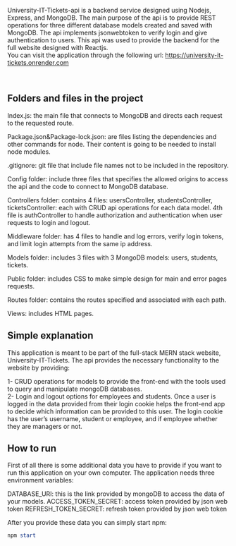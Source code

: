 University-IT-Tickets-api is a backend service designed using Nodejs, Express, and MongoDB. The main purpose of the api is to provide REST operations for three different database models created and saved with MongoDB. The api implements jsonwebtoken to verify login and give authentication to users. This api was used to provide the backend for the full website designed with Reactjs. <br/>
You can visit the application through the following url: https://university-it-tickets.onrender.com

<br/>
<h2>Folders and files in the project</h2>
Index.js: the main file that connects to MongoDB and directs each request to the requested route. 


Package.json&Package-lock.json: are files listing the dependencies and other commands for node. Their content is going to be needed to install node modules. 

.gitignore: git file that include file names not to be included in the repository. 

Config folder: include three files that specifies the allowed origins to access the api and the code to connect to MongoDB database. 

Controllers folder: contains 4 files:
usersController, studentsController, ticketsController: each with CRUD api operations for each data model. 4th file is authController to handle authorization and authentication when user requests to login and logout. 

Middleware folder: has 4 files to handle and log errors, verify login tokens, and limit login attempts from the same ip address. 

Models folder: includes 3 files with 3 MongoDB models: users, students, tickets.

Public folder: includes CSS to make simple design for main and error pages requests. 

Routes folder: contains the routes specified and associated with each path. 

Views: includes HTML pages. 

<h2>Simple explanation </h2>
This application is meant to be part of the full-stack MERN stack website, University-IT-Tickets. The api provides the necessary functionality to the website by providing: 

1- CRUD operations for models to provide the front-end with the tools used to query and manipulate mongoDB databases.  
2- Login and logout options for employees and students. Once a user is logged in the data provided from their login cookie helps the front-end app to decide which information can be provided to this user. The login cookie has the user’s username, student or employee, and if employee whether they are managers or not. 

<h2>How to run </h2>
First of all there is some additional data you have to provide if you want to run this application on your own computer. The application needs three environment variables:

DATABASE_URI: this is the link provided by mongoDB to access the data of your models. 
ACCESS_TOKEN_SECRET: access token provided by json web token
REFRESH_TOKEN_SECRET:  refresh token provided by json web token

After you provide these data you can simply start npm:

```powershell
npm start
```
